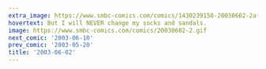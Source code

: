 ```yaml
---
extra_image: https://www.smbc-comics.com/comics/1430239158-20030602-2after.png
hovertext: But I will NEVER change my socks and sandals.
image: https://www.smbc-comics.com/comics/20030602-2.gif
next_comic: '2003-06-10'
prev_comic: '2003-05-20'
title: '2003-06-02'
---
```


